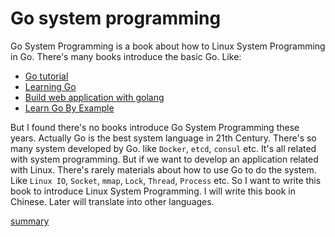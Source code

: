 Go system programming
=====================

Go System Programming is a book about how to Linux System Programming in Go. There's many books introduce the basic Go. Like:

- [Go tutorial](http://tour.golang.org/)
- [Learning Go](http://archive.miek.nl/projects/learninggo/index.html)
- [Build web application with golang](http://astaxie.gitbooks.io/build-web-application-with-golang/content/)
- [Learn Go By Example](https://gobyexample.com/)

But I found there's no books introduce Go System Programming these years. Actually Go is the best system language in 21th Century. There's so many system developed by Go. like `Docker`, `etcd`, `consul` etc. It's all related with system programming. But if we want to develop an application related with Linux. There's rarely materials about how to use Go to do the system. Like `Linux IO`, `Socket`, `mmap`, `Lock`, `Thread`, `Process` etc. So I want to write this book to introduce Linux System Programming. I will write this book in Chinese. Later will translate into other languages.

[summary](SUMMARY.md)
